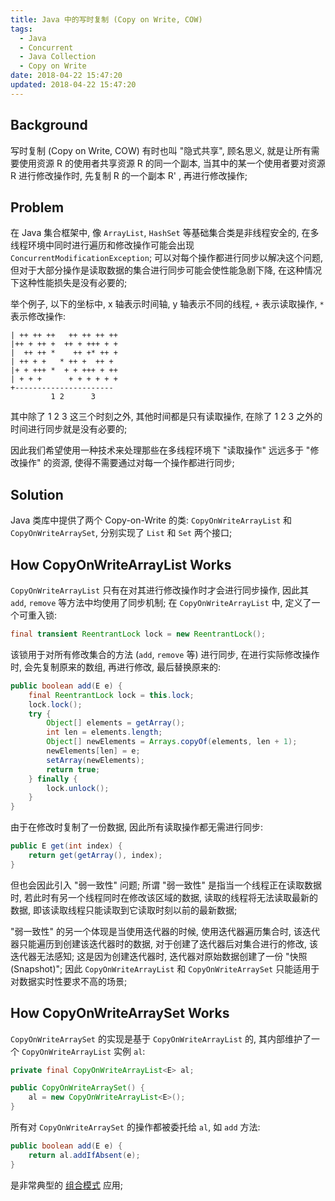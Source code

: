 ```yaml
---
title: Java 中的写时复制 (Copy on Write, COW)
tags:
  - Java
  - Concurrent
  - Java Collection
  - Copy on Write
date: 2018-04-22 15:47:20
updated: 2018-04-22 15:47:20
---
```



## Background

写时复制 (Copy on Write, COW) 有时也叫 "隐式共享", 顾名思义, 就是让所有需要使用资源 R 的使用者共享资源 R 的同一个副本, 当其中的某一个使用者要对资源 R 进行修改操作时, 先复制 R 的一个副本 R' , 再进行修改操作;

## Problem

在 Java 集合框架中, 像 `ArrayList`, `HashSet` 等基础集合类是非线程安全的, 在多线程环境中同时进行遍历和修改操作可能会出现 `ConcurrentModificationException`; 可以对每个操作都进行同步以解决这个问题, 但对于大部分操作是读取数据的集合进行同步可能会使性能急剧下降, 在这种情况下这种性能损失是没有必要的; 

举个例子, 以下的坐标中, x 轴表示时间轴, y 轴表示不同的线程, `+` 表示读取操作, `*` 表示修改操作:

```text
| ++ ++ ++   ++ ++ ++ ++
|++ + ++ +  ++ + +++ + +
|  ++ ++ *    ++ +* ++ +
| ++ + +   * ++ +  ++ + 
|+ + +++ *  + + +++ + ++
| + + +      + + + + + +
+----------------------
         1 2      3
```

其中除了 1 2 3 这三个时刻之外, 其他时间都是只有读取操作, 在除了 1 2 3 之外的时间进行同步就是没有必要的; 

因此我们希望使用一种技术来处理那些在多线程环境下 "读取操作" 远远多于 "修改操作" 的资源, 使得不需要通过对每一个操作都进行同步;

## Solution

Java 类库中提供了两个 Copy-on-Write 的类: `CopyOnWriteArrayList` 和 `CopyOnWriteArraySet`, 分别实现了 `List` 和 `Set` 两个接口;

## How CopyOnWriteArrayList Works

`CopyOnWriteArrayList` 只有在对其进行修改操作时才会进行同步操作, 因此其 `add`, `remove` 等方法中均使用了同步机制; 在 `CopyOnWriteArrayList` 中, 定义了一个可重入锁:

```java CopyOnWriteArrayList.java http://hg.openjdk.java.net/jdk8/jdk8/jdk/file/tip/src/share/classes/java/util/concurrent/CopyOnWriteArrayList.java
final transient ReentrantLock lock = new ReentrantLock();
```

该锁用于对所有修改集合的方法 (`add`, `remove` 等) 进行同步, 在进行实际修改操作时, 会先复制原来的数组, 再进行修改, 最后替换原来的:

```java CopyOnWriteArrayList.java http://hg.openjdk.java.net/jdk8/jdk8/jdk/file/tip/src/share/classes/java/util/concurrent/CopyOnWriteArrayList.java
public boolean add(E e) {
	final ReentrantLock lock = this.lock;
	lock.lock();
	try {
		Object[] elements = getArray();
		int len = elements.length;
		Object[] newElements = Arrays.copyOf(elements, len + 1);
		newElements[len] = e;
		setArray(newElements);
		return true;
	} finally {
		lock.unlock();
	}
}
```

由于在修改时复制了一份数据, 因此所有读取操作都无需进行同步:

```java CopyOnWriteArrayList.java http://hg.openjdk.java.net/jdk8/jdk8/jdk/file/tip/src/share/classes/java/util/concurrent/CopyOnWriteArrayList.java
public E get(int index) {
	return get(getArray(), index);
}
```

但也会因此引入 "弱一致性" 问题; 所谓 "弱一致性" 是指当一个线程正在读取数据时, 若此时有另一个线程同时在修改该区域的数据, 读取的线程将无法读取最新的数据, 即该读取线程只能读取到它读取时刻以前的最新数据; 

"弱一致性" 的另一个体现是当使用迭代器的时候, 使用迭代器遍历集合时, 该迭代器只能遍历到创建该迭代器时的数据, 对于创建了迭代器后对集合进行的修改, 该迭代器无法感知; 这是因为创建迭代器时, 迭代器对原始数据创建了一份 "快照 (Snapshot)"; 因此 `CopyOnWriteArrayList` 和 `CopyOnWriteArraySet` 只能适用于对数据实时性要求不高的场景;

## How CopyOnWriteArraySet Works

`CopyOnWriteArraySet` 的实现是基于 `CopyOnWriteArrayList` 的, 其内部维护了一个 `CopyOnWriteArrayList` 实例 `al`:

```java CopyOnWriteArraySet.java http://hg.openjdk.java.net/jdk8/jdk8/jdk/file/tip/src/share/classes/java/util/concurrent/CopyOnWriteArraySet.java
private final CopyOnWriteArrayList<E> al;

public CopyOnWriteArraySet() {
	al = new CopyOnWriteArrayList<E>();
}
```

所有对 `CopyOnWriteArraySet` 的操作都被委托给 `al`, 如 `add` 方法:

```java CopyOnWriteArraySet.java http://hg.openjdk.java.net/jdk8/jdk8/jdk/file/tip/src/share/classes/java/util/concurrent/CopyOnWriteArraySet.java
public boolean add(E e) {
	return al.addIfAbsent(e);
}
```

是非常典型的 [组合模式](https://en.wikipedia.org/wiki/Composite_pattern) 应用;
